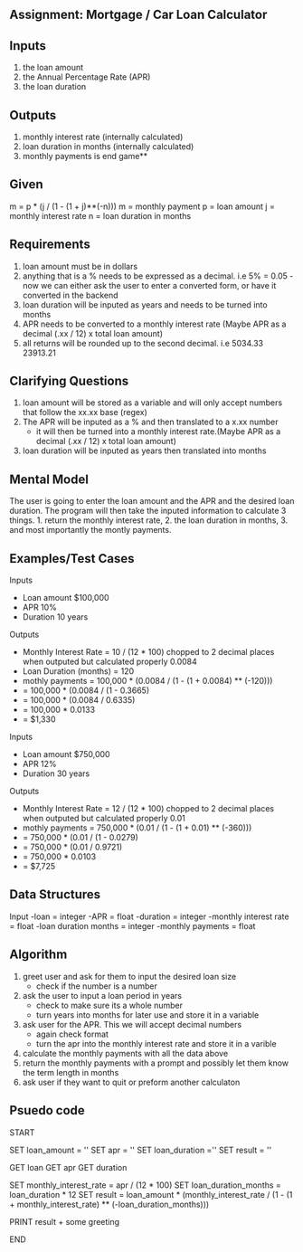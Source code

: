Assignment: Mortgage / Car Loan Calculator
------------------------------------------

Inputs
------

1. the loan amount
2. the Annual Percentage Rate (APR)
3. the loan duration

Outputs
-------

1. monthly interest rate (internally calculated)
2. loan duration in months (internally calculated)
3. monthly payments is end game**

Given
-----

m = p * (j / (1 - (1 + j)**(-n)))
m = monthly payment
p = loan amount
j = monthly interest rate
n = loan duration in months

Requirements
------------

1. loan amount must be in dollars
2. anything that is a % needs to be expressed as a decimal. i.e 5% = 0.05
		- now we can either ask the user to enter a converted form, or have it converted in the backend
3. loan duration will be inputed as years and needs to be turned into months
4. APR needs to be converted to a monthly interest rate (Maybe APR as a decimal (.xx / 12) x total loan amount)
5. all returns will be rounded up to the second decimal. i.e 5034.33 23913.21

Clarifying Questions
--------------------

1. loan amount will be stored as a variable and will only accept numbers that follow the xx.xx base (regex)
2. The APR will be inputed as a % and then translated to a x.xx number
	- it will then be turned into a monthly interest rate.(Maybe APR as a decimal (.xx / 12) x total loan amount)
3. loan duration will be inputed as years then translated into months


Mental Model
------------

The user is going to enter the loan amount and the APR and the desired loan duration.
The program will then take the inputed information to calculate 3 things.
	1. return the monthly interest rate, 
	2. the loan duration in months, 
	3. and most importantly the montly payments.


Examples/Test Cases
-------------------

Inputs 
- Loan amount $100,000
- APR 10%
- Duration 10 years

Outputs
- Monthly Interest Rate = 10 / (12 * 100) chopped to 2 decimal places when outputed but calculated properly 0.0084
- Loan Duration (months) = 120
- mothly payments = 100,000 * (0.0084 / (1 - (1 + 0.0084) ** (-120)))
-   = 100,000 * (0.0084 / (1 - 0.3665)
-   = 100,000 * (0.0084 / 0.6335)
-   = 100,000 * 0.0133
-   = $1,330

Inputs 
- Loan amount $750,000
- APR 12%
- Duration 30 years

Outputs
- Monthly Interest Rate = 12 / (12 * 100) chopped to 2 decimal places when outputed but calculated properly 0.01
- mothly payments = 750,000 * (0.01 / (1 - (1 + 0.01) ** (-360)))
-   = 750,000 * (0.01 / (1 - 0.0279)
-   = 750,000 * (0.01 / 0.9721)
-   = 750,000 * 0.0103
-   = $7,725

Data Structures
---------------

Input 
-loan = integer
-APR = float
-duration = integer
-monthly interest rate = float
-loan duration months = integer
-monthly payments = float

Algorithm
---------

1. greet user and ask for them to input the desired loan size
	- check if the number is a number 
2. ask the user to input a loan period in years
	- check to make sure its a whole number
	- turn years into months for later use and store it in a variable
3. ask user for the APR. This we will accept decimal numbers
	- again check format 
	- turn the apr into the monthly interest rate and store it in a varible
4. calculate the monthly payments with all the data above
5. return the monthly payments with a prompt and possibly let them know the term length in months
6. ask user if they want to quit or preform another calculaton

Psuedo code 
------------

START

SET loan_amount = ''
SET apr = ''
SET loan_duration =''
SET result = ''

GET loan 
GET apr
GET duration

SET monthly_interest_rate = apr / (12 * 100)
SET loan_duration_months = loan_duration * 12
SET result = loan_amount * (monthly_interest_rate / (1 - (1 + monthly_interest_rate) ** (-loan_duration_months)))

PRINT result + some greeting

END